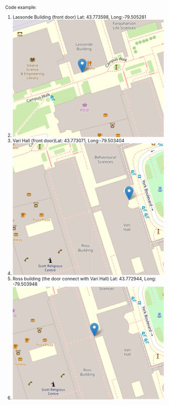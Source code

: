 Code example:

<a-entity gltf-model="#animated-test" 
				  rotation="0 180 0" scale="0.15 0.15 0.15"
				  gps-entity-place="longitude: -79; latitude: 43;" 
				  animation-mixer="loop: repeat"/>



1. Lassonde Building (front door) Lat: 43.773598, Long:-79.505281
2. ![lb](https://github.com/robots-make-art-too/Group4_YU-Navigation-Map/blob/6f89faccc0ecb9cf3ddd31a1fe5d476c1b6749e3/imgs/l_b.PNG)
3. Vari Hall (front door)Lat: 43.773071, Long:-79.503404
4. ![vh](https://github.com/robots-make-art-too/Group4_YU-Navigation-Map/blob/b4a067dcf30540bb2960aabad4e8a671a81df79e/imgs/v_h.PNG)
5. Ross building (the door connect with Vari Hall) Lat: 43.772944, Long: -79.503948
6. ![rb](https://github.com/robots-make-art-too/Group4_YU-Navigation-Map/blob/f884341785e76011b389765600309515e1374565/imgs/r_b.PNG)
